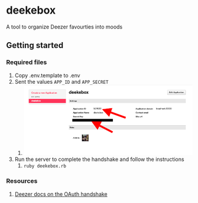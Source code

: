 # deekebox
A tool to organize Deezer favourties into moods

## Getting started
### Required files
1. Copy .env.template to .env
1. Sent the values `APP_ID` and `APP_SECRET`
    1. ![alt text](docs/app_info.png)
1. Run the server to complete the handshake and follow the instructions
    1. `ruby deekebox.rb`

### Resources
1. [Deezer docs on the OAuth handshake](https://developers.deezer.com/api/oauth)
